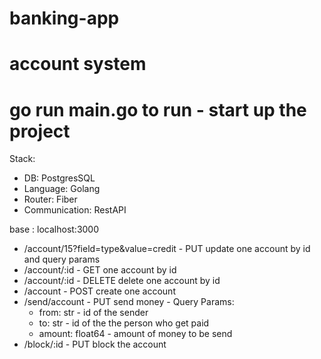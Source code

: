 # banking-app

# account system
# go run main.go to run - start up the project
Stack:
- DB: PostgresSQL
- Language:  Golang
- Router: Fiber
- Communication: RestAPI

base : localhost:3000
- /account/15?field=type&value=credit - PUT update one account by id and query params
- /account/:id - GET one account by id
- /account/:id - DELETE delete one account by id
- /account -  POST create one account
- /send/account - PUT send money -
  Query Params:
  - from: str - id of the sender
  - to: str - id of the the person who get paid
  - amount: float64 - amount of money to be send
- /block/:id - PUT block the account
  
